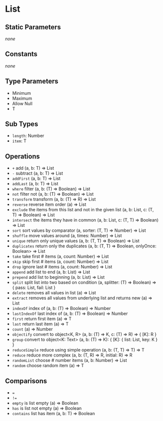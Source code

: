 # List<T>

## Static Parameters
*none*
  
## Constants
*none*

## Type Parameters
- Minimum
- Maximum
- Allow Null
- T

## Sub Types
- `length`: Number
- `item`: T

## Operations
- `+` add (a, b: T) => List<T>
- `-` subtract (a, b: T) => List<T>
- `addFirst` (a, b: T) => List<T>
- `addLast` (a, b: T) => List<T>
- `where` filter (a, b: (T) => Boolean) => List<T>
- `not` filter not (a, b: (T) => Boolean) => List<T>
- `transform` transform (a, b: (T) => R) => List<R>
- `reverse` reverse item order (a) => List<T>
- `exclude` the items from this list and not in the given list (a, b: List<T>, c: (T, T) => Boolean) => List<T>
- `intersect` the items they have in common (a, b: List<T>, c: (T, T) => Boolean) => List<T>
- `sort` sort values by comparator (a, sorter: (T, T) => Number) => List<T>
- `shuffle` move values around (a, times: Number) => List<T>
- `unique` return only unique values (a, b: (T, T) => Boolean) => List<T>
- `duplicates` return only the duplicates (a, b: (T, T) => Boolean, onlyOnce: Boolean> => List<T>
- `take` take first # items (a, count: Number) => List<T>
- `skip` skip first # items (a, count: Number) => List<T>
- `drop` ignore last # items (a, count: Number) => List<T>
- `append` add list to end (a, b: List<T>) => List<T>
- `prepend` add list to beginning (a, b: List<T>) => List<T>
- `split` split list into two based on condition (a, splitter: (T) => Boolean) => { pass: List<T>, fail: List<T> }
- `delete` removes all values in list (a) => List<T>
- `extract` removes all values from underlying list and returns new (a) => List<T>
- `indexOf` index of (a, b: (T) => Boolean) => Number       
- `lastIndexOf` last index of (a, b: (T) => Boolean) => Number
- `first` return first item (a) => T
- `last` return last item (a) => T
- `count` (a) => Number
- `objectify` convert to object<K, R> (a, b: (T) => K, c: (T) => R) => { [K]: R }
- `group` convert to object<K: Text> (a, b: (T) => K): { [K]: { list: List<T>, key: K } }
- `reduceSimple` reduce using simple operation (a, b: (T, T) => T) => T
- `reduce` reduce more complex<R> (a, b: (T, R) => R, initial: R) => R
- `randomList` choose # number items (a, b: Number) => List<T>
- `random` choose random item (a) => T

## Comparisons
- `=`
- `!=`
- `empty` is list empty (a) => Boolean
- `has` is list not empty (a) => Boolean
- `contains` list has item (a, b: T) => Boolean
